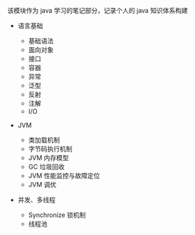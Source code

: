 <!--
#### Java后端开发学习路线
![Java后端开发学习路线-高清版](https://muyids.oss-cn-beijing.aliyuncs.com/Java后端开发学习路线-高清版.jpg)
 -->

该模块作为 java 学习的笔记部分，记录个人的 java 知识体系构建

- 语言基础
  - 基础语法
  - 面向对象
  - 接口
  - 容器
  - 异常
  - 泛型
  - 反射
  - 注解
  - I/O
- JVM

  - 类加载机制
  - 字节码执行机制
  - JVM 内存模型
  - GC 垃圾回收
  - JVM 性能监控与故障定位
  - JVM 调优

- 并发、多线程

  - Synchronize 锁机制
  - 线程池
